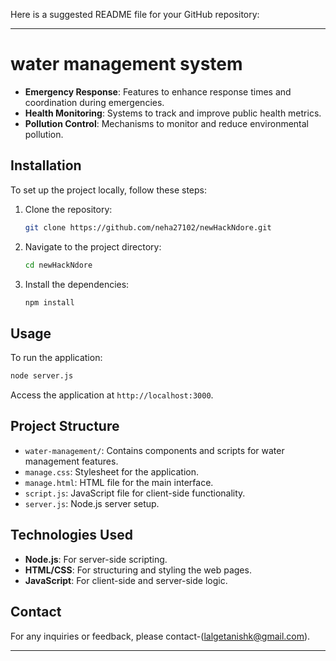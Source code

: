 Here is a suggested README file for your GitHub repository:

---

# water management system 


- **Emergency Response**: Features to enhance response times and coordination during emergencies.
- **Health Monitoring**: Systems to track and improve public health metrics.
- **Pollution Control**: Mechanisms to monitor and reduce environmental pollution.

## Installation
To set up the project locally, follow these steps:
1. Clone the repository:
   ```bash
   git clone https://github.com/neha27102/newHackNdore.git
   ```
2. Navigate to the project directory:
   ```bash
   cd newHackNdore
   ```
3. Install the dependencies:
   ```bash
   npm install
   ```

## Usage
To run the application:
```bash
node server.js
```
Access the application at `http://localhost:3000`.

## Project Structure
- `water-management/`: Contains components and scripts for water management features.
- `manage.css`: Stylesheet for the application.
- `manage.html`: HTML file for the main interface.
- `script.js`: JavaScript file for client-side functionality.
- `server.js`: Node.js server setup.

## Technologies Used
- **Node.js**: For server-side scripting.
- **HTML/CSS**: For structuring and styling the web pages.
- **JavaScript**: For client-side and server-side logic.





## Contact
For any inquiries or feedback, please contact-(lalgetanishk@gmail.com).

---
